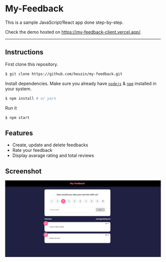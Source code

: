 # My-Feedback

This is a sample JavaScript/React app done step-by-step.

Check the demo hosted on https://my-feedback-client.vercel.app/.

---

## Instructions

First clone this repository.

```bash
$ git clone https://github.com/heuzin/my-feedback.git
```

Install dependencies. Make sure you already have [`nodejs`](https://nodejs.org/en/) & [`npm`](https://www.npmjs.com/)
installed in your system.

```bash
$ npm install # or yarn
```

Run it

```bash
$ npm start
```

## Features

- Create, update and delete feedbacks
- Rate your feedback
- Display avarage rating and total reviews

## Screenshot

![GitHub Logo](/client/src/img/my-feedback.png)
